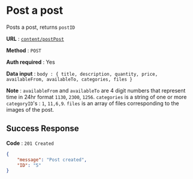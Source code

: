 # Post a post

Posts a post, returns `postID`

**URL** : [`content/postPost`](../API/routes/create.js#L17)

**Method** : `POST`

**Auth required** : Yes

**Data input** : `body : { title, description, quantity, price, availableFrom, availableTo, categories, files }`

**Note** : `availableFrom` and `availableTo` are 4 digit numbers that represent time in 24hr format `1130`, `2300`, `1256`.
`categories` is a string of one or more `categoryID`'s : `1`, `11,6,9`. 
`files` is an array of files corresponding to the images of the post.

## Success Response

**Code** : `201 Created`

```json
{
    "message": "Post created",
    "ID": "5"
}
```